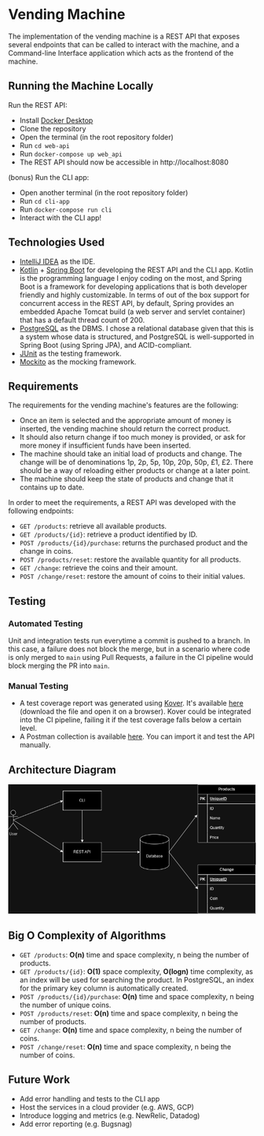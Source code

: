 # Vending Machine

The implementation of the vending machine is a REST API that exposes several endpoints that can be called to interact with the machine, and a Command-line Interface application which acts as the frontend of the machine.

## Running the Machine Locally

Run the REST API:
- Install [Docker Desktop](https://www.docker.com/products/docker-desktop/)
- Clone the repository
- Open the terminal (in the root repository folder)
- Run `cd web-api`
- Run `docker-compose up web_api`
- The REST API should now be accessible in http://localhost:8080

(bonus) Run the CLI app:
- Open another terminal (in the root repository folder)
- Run `cd cli-app`
- Run `docker-compose run cli`
- Interact with the CLI app!

## Technologies Used

- [IntelliJ IDEA](https://www.jetbrains.com/idea/) as the IDE.
- [Kotlin](https://kotlinlang.org/) + [Spring Boot](https://spring.io/projects/spring-boot) for developing the REST API and the CLI app. Kotlin is the programming language I enjoy coding on the most, and Spring Boot is a framework for developing applications that is both developer friendly and highly customizable. In terms of out of the box support for concurrent access in the REST API, by default, Spring provides an embedded Apache Tomcat build (a web server and servlet container) that has a default thread count of 200.
- [PostgreSQL](https://www.postgresql.org/) as the DBMS. I chose a relational database given that this is a system whose data is structured, and PostgreSQL is well-supported in Spring Boot (using Spring JPA), and ACID-compliant.
- [JUnit](https://junit.org/junit5/) as the testing framework.
- [Mockito](https://site.mockito.org/) as the mocking framework.

## Requirements

The requirements for the vending machine's features are the following:
- Once an item is selected and the appropriate amount of money is inserted, the vending machine should return the correct product.
- It should also return change if too much money is provided, or ask for more money if insufficient funds have been inserted.
- The machine should take an initial load of products and change. The change will be of denominations 1p, 2p, 5p, 10p, 20p, 50p, £1, £2. There should be a way of reloading either products or change at a later point.
- The machine should keep the state of products and change that it contains up to date.

In order to meet the requirements, a REST API was developed with the following endpoints:
- `GET /products`: retrieve all available products.
- `GET /products/{id}`: retrieve a product identified by ID.
- `POST /products/{id}/purchase`: returns the purchased product and the change in coins.
- `POST /products/reset`: restore the available quantity for all products.
- `GET /change`: retrieve the coins and their amount.
- `POST /change/reset`: restore the amount of coins to their initial values.

## Testing

### Automated Testing

Unit and integration tests run everytime a commit is pushed to a branch. In this case, a failure does not block the merge, but in a scenario where code is only merged to `main` using Pull Requests, a failure in the CI pipeline would block merging the PR into `main`.

### Manual Testing

- A test coverage report was generated using [Kover](https://github.com/Kotlin/kotlinx-kover). It's available [here](/resources/kover_report.html) (download the file and open it on a browser). Kover could be integrated into the CI pipeline, failing it if the test coverage falls below a certain level.
- A Postman collection is available [here](/resources/postman_collection.json). You can import it and test the API manually.

## Architecture Diagram

![Architecture Diagram](/resources/architecture_diagram.drawio.png)

## Big O Complexity of Algorithms

- `GET /products`: **O(n)** time and space complexity, n being the number of products.
- `GET /products/{id}`: **O(1)** space complexity, **O(logn)** time complexity, as an index will be used for searching the product. In PostgreSQL, an index for the primary key column is automatically created.
- `POST /products/{id}/purchase`: **O(n)** time and space complexity, n being the number of unique coins.
- `POST /products/reset`: **O(n)** time and space complexity, n being the number of products.
- `GET /change`: **O(n)** time and space complexity, n being the number of coins.
- `POST /change/reset`:  **O(n)** time and space complexity, n being the number of coins.

## Future Work

- Add error handling and tests to the CLI app
- Host the services in a cloud provider (e.g. AWS, GCP)
- Introduce logging and metrics (e.g. NewRelic, Datadog)
- Add error reporting (e.g. Bugsnag)
